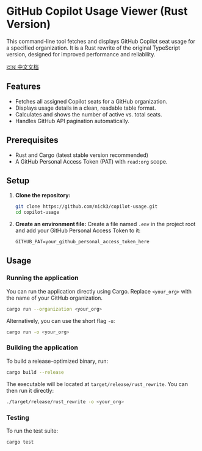 # GitHub Copilot Usage Viewer (Rust Version)

This command-line tool fetches and displays GitHub Copilot seat usage for a specified organization. It is a Rust rewrite of the original TypeScript version, designed for improved performance and reliability.

 [🇨🇳 中文文档](./README-zh.md)
## Features

-   Fetches all assigned Copilot seats for a GitHub organization.
-   Displays usage details in a clean, readable table format.
-   Calculates and shows the number of active vs. total seats.
-   Handles GitHub API pagination automatically.

## Prerequisites

-   Rust and Cargo (latest stable version recommended)
-   A GitHub Personal Access Token (PAT) with `read:org` scope.

## Setup

1.  **Clone the repository:**
    ```bash
    git clone https://github.com/nick3/copilot-usage.git
    cd copilot-usage
    ```

2.  **Create an environment file:**
    Create a file named `.env` in the project root and add your GitHub Personal Access Token to it:

    ```
    GITHUB_PAT=your_github_personal_access_token_here
    ```

## Usage

### Running the application

You can run the application directly using Cargo. Replace `<your_org>` with the name of your GitHub organization.

```bash
cargo run --organization <your_org>
```

Alternatively, you can use the short flag `-o`:

```bash
cargo run -o <your_org>
```

### Building the application

To build a release-optimized binary, run:

```bash
cargo build --release
```

The executable will be located at `target/release/rust_rewrite`. You can then run it directly:

```bash
./target/release/rust_rewrite -o <your_org>
```

### Testing

To run the test suite:

```bash
cargo test
```
